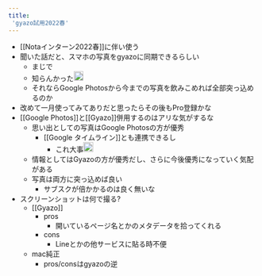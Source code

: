 ```yaml
---
title:
 'gyazo試用2022春'
---
```


- [[Notaインターン2022春]]に伴い使う
- 聞いた話だと、スマホの写真をgyazoに同期できるらしい
    - まじで
    - 知らんかった<img src='https://scrapbox.io/api/pages/blu3mo-public/blu3mo/icon' alt='blu3mo.icon' height="19.5"/>
    - それならGoogle Photosから今までの写真を飲みこめれば全部突っ込めるのか
- 改めて一月使ってみてありだと思ったらその後もPro登録かな
- [[Google Photos]]と[[Gyazo]]併用するのはアリな気がするな
    - 思い出としての写真はGoogle Photosの方が優秀
        - [[Google タイムライン]]とも連携できるし
            - これ大事<img src='https://scrapbox.io/api/pages/blu3mo-public/blu3mo/icon' alt='blu3mo.icon' height="19.5"/>
    - 情報としてはGyazoの方が優秀だし、さらに今後優秀になっていく気配がある
    - 写真は両方に突っ込めば良い
        - サブスクが倍かかるのは良く無いな
- スクリーンショットは何で撮る?
    - [[Gyazo]]
        - pros
            - 開いているページ名とかのメタデータを拾ってくれる
        - cons
            - Lineとかの他サービスに貼る時不便
    - mac純正
        - pros/consはgyazoの逆

